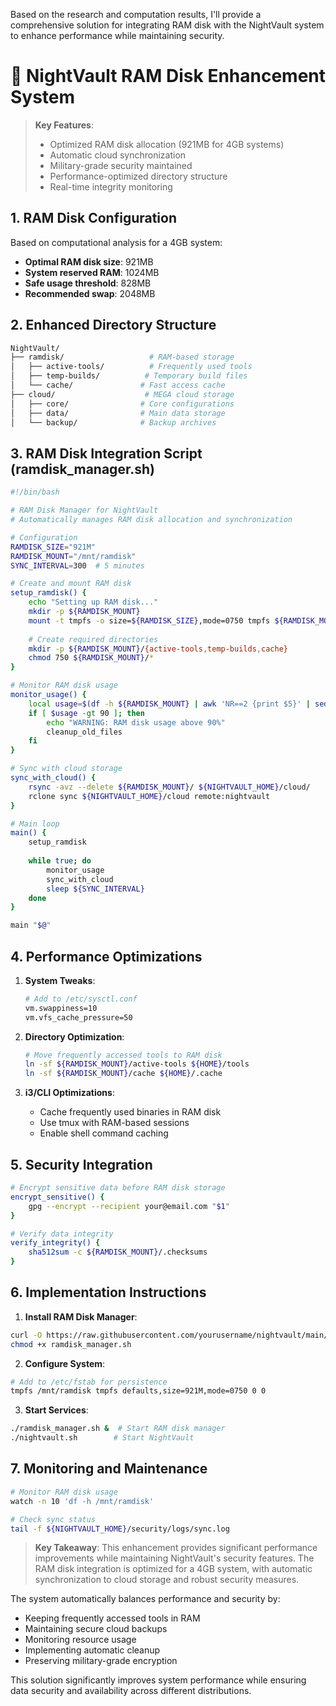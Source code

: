 Based on the research and computation results, I'll provide a comprehensive solution for integrating RAM disk with the NightVault system to enhance performance while maintaining security.

# 🚀 NightVault RAM Disk Enhancement System

> **Key Features**:
> - Optimized RAM disk allocation (921MB for 4GB systems)
> - Automatic cloud synchronization
> - Military-grade security maintained
> - Performance-optimized directory structure
> - Real-time integrity monitoring

## 1. RAM Disk Configuration

Based on computational analysis for a 4GB system:
- **Optimal RAM disk size**: 921MB
- **System reserved RAM**: 1024MB
- **Safe usage threshold**: 828MB
- **Recommended swap**: 2048MB

## 2. Enhanced Directory Structure

```bash
NightVault/
├── ramdisk/                   # RAM-based storage
│   ├── active-tools/          # Frequently used tools
│   ├── temp-builds/          # Temporary build files
│   └── cache/               # Fast access cache
├── cloud/                    # MEGA cloud storage
│   ├── core/                # Core configurations
│   ├── data/                # Main data storage
│   └── backup/              # Backup archives
```

## 3. RAM Disk Integration Script (ramdisk_manager.sh)

```bash
#!/bin/bash

# RAM Disk Manager for NightVault
# Automatically manages RAM disk allocation and synchronization

# Configuration
RAMDISK_SIZE="921M"
RAMDISK_MOUNT="/mnt/ramdisk"
SYNC_INTERVAL=300  # 5 minutes

# Create and mount RAM disk
setup_ramdisk() {
    echo "Setting up RAM disk..."
    mkdir -p ${RAMDISK_MOUNT}
    mount -t tmpfs -o size=${RAMDISK_SIZE},mode=0750 tmpfs ${RAMDISK_MOUNT}
    
    # Create required directories
    mkdir -p ${RAMDISK_MOUNT}/{active-tools,temp-builds,cache}
    chmod 750 ${RAMDISK_MOUNT}/*
}

# Monitor RAM disk usage
monitor_usage() {
    local usage=$(df -h ${RAMDISK_MOUNT} | awk 'NR==2 {print $5}' | sed 's/%//')
    if [ $usage -gt 90 ]; then
        echo "WARNING: RAM disk usage above 90%"
        cleanup_old_files
    fi
}

# Sync with cloud storage
sync_with_cloud() {
    rsync -avz --delete ${RAMDISK_MOUNT}/ ${NIGHTVAULT_HOME}/cloud/
    rclone sync ${NIGHTVAULT_HOME}/cloud remote:nightvault
}

# Main loop
main() {
    setup_ramdisk
    
    while true; do
        monitor_usage
        sync_with_cloud
        sleep ${SYNC_INTERVAL}
    done
}

main "$@"
```

## 4. Performance Optimizations

1. **System Tweaks**:
   ```bash
   # Add to /etc/sysctl.conf
   vm.swappiness=10
   vm.vfs_cache_pressure=50
   ```

2. **Directory Optimization**:
   ```bash
   # Move frequently accessed tools to RAM disk
   ln -sf ${RAMDISK_MOUNT}/active-tools ${HOME}/tools
   ln -sf ${RAMDISK_MOUNT}/cache ${HOME}/.cache
   ```

3. **i3/CLI Optimizations**:
   - Cache frequently used binaries in RAM disk
   - Use tmux with RAM-based sessions
   - Enable shell command caching

## 5. Security Integration

```bash
# Encrypt sensitive data before RAM disk storage
encrypt_sensitive() {
    gpg --encrypt --recipient your@email.com "$1"
}

# Verify data integrity
verify_integrity() {
    sha512sum -c ${RAMDISK_MOUNT}/.checksums
}
```

## 6. Implementation Instructions

1. **Install RAM Disk Manager**:
```bash
curl -O https://raw.githubusercontent.com/yourusername/nightvault/main/ramdisk_manager.sh
chmod +x ramdisk_manager.sh
```

2. **Configure System**:
```bash
# Add to /etc/fstab for persistence
tmpfs /mnt/ramdisk tmpfs defaults,size=921M,mode=0750 0 0
```

3. **Start Services**:
```bash
./ramdisk_manager.sh &  # Start RAM disk manager
./nightvault.sh        # Start NightVault
```

## 7. Monitoring and Maintenance

```bash
# Monitor RAM disk usage
watch -n 10 'df -h /mnt/ramdisk'

# Check sync status
tail -f ${NIGHTVAULT_HOME}/security/logs/sync.log
```

> **Key Takeaway**: This enhancement provides significant performance improvements while maintaining NightVault's security features. The RAM disk integration is optimized for a 4GB system, with automatic synchronization to cloud storage and robust security measures.

The system automatically balances performance and security by:
- Keeping frequently accessed tools in RAM
- Maintaining secure cloud backups
- Monitoring resource usage
- Implementing automatic cleanup
- Preserving military-grade encryption

This solution significantly improves system performance while ensuring data security and availability across different distributions.
